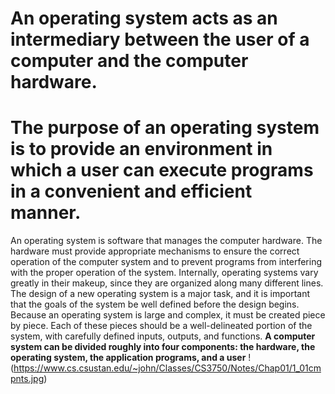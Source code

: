 # An operating system acts as an intermediary between the user of a computer and the computer hardware. 
# The purpose of an operating system is to provide an environment in which a user can execute programs in a convenient and efficient manner.
An operating system is software that manages the computer hardware. 
The hardware must provide appropriate mechanisms to ensure the correct operation of the computer system and to prevent programs from interfering with the proper operation of the system.
Internally, operating systems vary greatly in their makeup, since they
are organized along many different lines. The design of a new operating
system is a major task, and it is important that the goals of the system be
well defined before the design begins.
Because an operating system is large and complex, it must be created piece by piece. Each of these pieces should be a well-delineated
portion of the system, with carefully defined inputs, outputs, and functions.
**A computer system can be divided roughly into four components: the hardware, the operating system, the application programs, and a user**
!(https://www.cs.csustan.edu/~john/Classes/CS3750/Notes/Chap01/1_01cmpnts.jpg)

